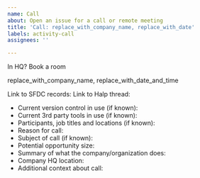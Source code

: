 ```yaml
---
name: Call
about: Open an issue for a call or remote meeting
title: 'Call: replace_with_company_name, replace_with_date'
labels: activity-call
assignees: ''

---
```


In HQ? Book a room

replace_with_company_name, replace_with_date_and_time

Link to SFDC records: 
Link to Halp thread: 

* Current version control in use (if known): 
* Current 3rd party tools in use (if known): 
* Participants, job titles and locations (if known): 
* Reason for call: 
* Subject of call (if known): 
* Potential opportunity size: 
* Summary of what the company/organization does: 
* Company HQ location:
* Additional context about call: